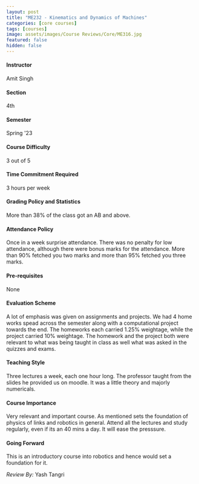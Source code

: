 ```yaml
---
layout: post
title: "ME232 - Kinematics and Dynamics of Machines"
categories: [core courses]
tags: [courses]
image: assets/images/Course Reviews/Core/ME316.jpg
featured: false
hidden: false
---
```


#### Instructor
Amit Singh

#### Section

4th

#### Semester

Spring '23

#### Course Difficulty

3 out of 5

#### Time Commitment Required

3 hours per week

#### Grading Policy and Statistics

More than 38% of the class got an AB and above.

#### Attendance Policy

Once in a week surprise attendance. There was no penalty for low attendance, although there were bonus marks for the attendance. More than 90% fetched you two marks and more than 95% fetched you three marks.

#### Pre-requisites

None

#### Evaluation Scheme

A lot of emphasis was given on assignments and projects. We had 4 home works spead across the semester along with a computational project towards the end. The homeworks each carried 1.25% weightage, while the project carried 10% weightage. The homework and the project both were relevant to what was being taught in class as well what was asked in the quizzes and exams.

#### Teaching Style

Three lectures a week, each one hour long. The professor taught from the slides he provided us on moodle. It was a little theory and majorly numericals.

#### Course Importance

Very relevant and important course. As mentioned sets the foundation of physics of links and robotics in general. Attend all the lectures and study regularly, even if its an 40 mins a day. It will ease the presssure.

#### Going Forward

This is an introductory course into robotics and hence would set a foundation for it.

_Review By:_ Yash Tangri
